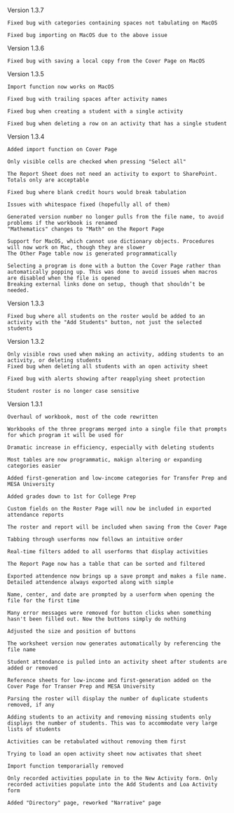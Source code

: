 Version 1.3.7

	Fixed bug with categories containing spaces not tabulating on MacOS

	Fixed bug importing on MacOS due to the above issue

Version 1.3.6	

	Fixed bug with saving a local copy from the Cover Page on MacOS
	
Version 1.3.5	

	Import function now works on MacOS
	
	Fixed bug with trailing spaces after activity names
	
	Fixed bug when creating a student with a single activity
	
	Fixed bug when deleting a row on an activity that has a single student
	
	
Version 1.3.4	

	Added import function on Cover Page
		
	Only visible cells are checked when pressing "Select all"
	
	The Report Sheet does not need an activity to export to SharePoint. Totals only are acceptable 
	
	Fixed bug where blank credit hours would break tabulation
	
	Issues with whitespace fixed (hopefully all of them)	
	
	Generated version number no longer pulls from the file name, to avoid problems if the workbook is renamed
	"Mathematics" changes to "Math" on the Report Page
	
	Support for MacOS, which cannot use dictionary objects. Procedures will now work on Mac, though they are slower
	The Other Page table now is generated programmatically
	
	Selecting a program is done with a button the Cover Page rather than automatically popping up. This was done to avoid issues when macros are disabled when the file is opened
	Breaking external links done on setup, though that shouldn’t be needed. 
	
Version 1.3.3	

	Fixed bug where all students on the roster would be added to an activity with the "Add Students" button, not just the selected students
	
Version 1.3.2	

	Only visible rows used when making an activity, adding students to an activity, or deleting students
	Fixed bug when deleting all students with an open activity sheet
	
	Fixed bug with alerts showing after reapplying sheet protection
	
	Student roster is no longer case sensitive
	
Version 1.3.1	

	Overhaul of workbook, most of the code rewritten
	
	Workbooks of the three programs merged into a single file that prompts for which program it will be used for
	
	Dramatic increase in efficiency, especially with deleting students
	
	Most tables are now programmatic, makign altering or expanding categories easier
	
	Added first-generation and low-income categories for Transfer Prep and MESA University
	
	Added grades down to 1st for College Prep
	
	Custom fields on the Roster Page will now be included in exported attendance reports
	
	The roster and report will be included when saving from the Cover Page
	
	Tabbing through userforms now follows an intuitive order
	
	Real-time filters added to all userforms that display activities
	
	The Report Page now has a table that can be sorted and filtered
	
	Exported attendence now brings up a save prompt and makes a file name. Detailed attendence always exported along with simple
	
	Name, center, and date are prompted by a userform when opening the file for the first time
	
	Many error messages were removed for button clicks when something hasn't been filled out. Now the buttons simply do nothing
	
	Adjusted the size and position of buttons
	
	The worksheet version now generates automatically by referencing the file name
	
	Student attendance is pulled into an activity sheet after students are added or removed
	
	Reference sheets for low-income and first-generation added on the Cover Page for Transer Prep and MESA University
	
	Parsing the roster will display the number of duplicate students removed, if any
	
	Adding students to an activity and removing missing students only displays the number of students. This was to accommodate very large lists of students
	
	Activities can be retabulated without removing them first
	
	Trying to load an open activity sheet now activates that sheet
	
	Import function temporarially removed
	
	Only recorded activities populate in to the New Activity form. Only recorded activities populate into the Add Students and Loa Activity form
	
	Added "Directory" page, reworked "Narrative" page
